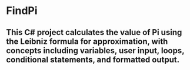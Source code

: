 # FindPi
## This C# project calculates the value of Pi using the Leibniz formula for approximation, with concepts including variables, user input, loops, conditional statements, and formatted output.
